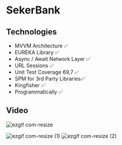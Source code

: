# SekerBank

## Technologies
+ MVVM Architecture ✅ 
+ EUREKA Library ✅ 
+ Async / Await Network Layer ✅ 
+ URL Sessions ✅ 
+ Unit Test Coverage 69,7 ✅
+ SPM for 3rd Party Libraries✅
+ Kingfisher ✅ 
+ Programmatically ✅ 

## Video
![ezgif com-resize](https://user-images.githubusercontent.com/80515499/229172884-7d3eab38-f986-450e-8557-42a6c87b2fa0.png)

![ezgif com-resize (1)](https://user-images.githubusercontent.com/80515499/229172933-2fd996e3-65e4-4676-879d-f61e6557c5e3.png)
![ezgif com-resize (2)](https://user-images.githubusercontent.com/80515499/229172950-850ecfcb-6c5d-4eca-8b89-62121597161c.png)
